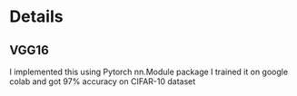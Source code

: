 # Details
## VGG16
I implemented this using Pytorch nn.Module package
I trained it on google colab and got 97% accuracy on CIFAR-10 dataset